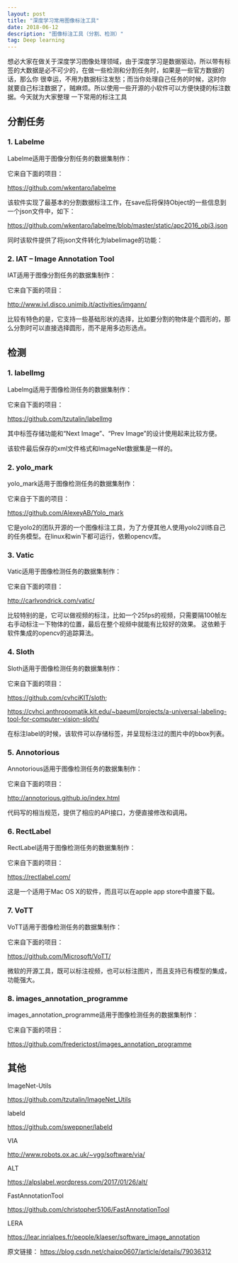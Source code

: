```yaml
---
layout: post
title: "深度学习常用图像标注工具"
date: 2018-06-12 
description: "图像标注工具（分割、检测）"
tag: Deep learning 
---   
```


想必大家在做关于深度学习图像处理领域，由于深度学习是数据驱动，所以带有标签的大数据是必不可少的，在做一些检测和分割任务时，如果是一些官方数据的话，那么你
很幸运，不用为数据标注发愁；而当你处理自己任务的时候，这时你就要自己标注数据了，贼麻烦。所以使用一些开源的小软件可以方便快捷的标注数据。今天就为大家整理
一下常用的标注工具

## 分割任务

### 1. Labelme

Labelme适用于图像分割任务的数据集制作： 

它来自下面的项目：

https://github.com/wkentaro/labelme 

该软件实现了最基本的分割数据标注工作，在save后将保持Object的一些信息到一个json文件中，如下： 

https://github.com/wkentaro/labelme/blob/master/static/apc2016_obj3.json 

同时该软件提供了将json文件转化为labelimage的功能： 

### 2. IAT – Image Annotation Tool

IAT适用于图像分割任务的数据集制作： 

它来自下面的项目：

http://www.ivl.disco.unimib.it/activities/imgann/ 

比较有特色的是，它支持一些基础形状的选择，比如要分割的物体是个圆形的，那么分割时可以直接选择圆形，而不是用多边形选点。

## 检测

### 1. labelImg

Labelmg适用于图像检测任务的数据集制作： 

它来自下面的项目：

https://github.com/tzutalin/labelImg 

其中标签存储功能和“Next Image”、“Prev Image”的设计使用起来比较方便。 

该软件最后保存的xml文件格式和ImageNet数据集是一样的。

### 2. yolo_mark

yolo_mark适用于图像检测任务的数据集制作：

它来自于下面的项目：

https://github.com/AlexeyAB/Yolo_mark

它是yolo2的团队开源的一个图像标注工具，为了方便其他人使用yolo2训练自己的任务模型。在linux和win下都可运行，依赖opencv库。

### 3. Vatic

Vatic适用于图像检测任务的数据集制作： 

它来自下面的项目：

http://carlvondrick.com/vatic/

比较特别的是，它可以做视频的标注，比如一个25fps的视频，只需要隔100帧左右手动标注一下物体的位置，最后在整个视频中就能有比较好的效果。
这依赖于软件集成的opencv的追踪算法。

### 4. Sloth

Sloth适用于图像检测任务的数据集制作： 

它来自下面的项目：
 
https://github.com/cvhciKIT/sloth;

https://cvhci.anthropomatik.kit.edu/~baeuml/projects/a-universal-labeling-tool-for-computer-vision-sloth/ 

在标注label的时候，该软件可以存储标签，并呈现标注过的图片中的bbox列表。

### 5. Annotorious

Annotorious适用于图像检测任务的数据集制作：

它来自下面的项目：

http://annotorious.github.io/index.html 

代码写的相当规范，提供了相应的API接口，方便直接修改和调用。

### 6. RectLabel

RectLabel适用于图像检测任务的数据集制作：

它来自下面的项目：

https://rectlabel.com/ 

这是一个适用于Mac OS X的软件，而且可以在apple app store中直接下载。

### 7. VoTT

VoTT适用于图像检测任务的数据集制作： 

它来自下面的项目：

https://github.com/Microsoft/VoTT/ 

微软的开源工具，既可以标注视频，也可以标注图片，而且支持已有模型的集成，功能强大。

### 8. images_annotation_programme

images_annotation_programme适用于图像检测任务的数据集制作： 

它来自下面的项目： 

https://github.com/frederictost/images_annotation_programme

## 其他

ImageNet-Utils

https://github.com/tzutalin/ImageNet_Utils

labeld

https://github.com/sweppner/labeld

VIA

http://www.robots.ox.ac.uk/~vgg/software/via/

ALT

https://alpslabel.wordpress.com/2017/01/26/alt/

FastAnnotationTool

https://github.com/christopher5106/FastAnnotationTool

LERA

https://lear.inrialpes.fr/people/klaeser/software_image_annotation

原文链接：
https://blog.csdn.net/chaipp0607/article/details/79036312




